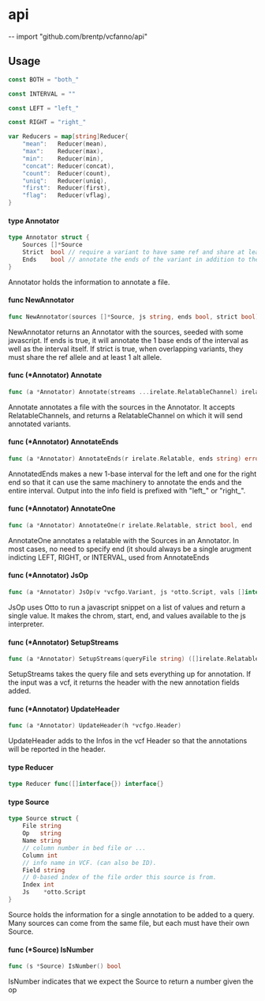 # api
--
    import "github.com/brentp/vcfanno/api"


## Usage

```go
const BOTH = "both_"
```

```go
const INTERVAL = ""
```

```go
const LEFT = "left_"
```

```go
const RIGHT = "right_"
```

```go
var Reducers = map[string]Reducer{
	"mean":   Reducer(mean),
	"max":    Reducer(max),
	"min":    Reducer(min),
	"concat": Reducer(concat),
	"count":  Reducer(count),
	"uniq":   Reducer(uniq),
	"first":  Reducer(first),
	"flag":   Reducer(vflag),
}
```

#### type Annotator

```go
type Annotator struct {
	Sources []*Source
	Strict  bool // require a variant to have same ref and share at least 1 alt
	Ends    bool // annotate the ends of the variant in addition to the interval itself.
}
```

Annotator holds the information to annotate a file.

#### func  NewAnnotator

```go
func NewAnnotator(sources []*Source, js string, ends bool, strict bool) *Annotator
```
NewAnnotator returns an Annotator with the sources, seeded with some javascript.
If ends is true, it will annotate the 1 base ends of the interval as well as the
interval itself. If strict is true, when overlapping variants, they must share
the ref allele and at least 1 alt allele.

#### func (*Annotator) Annotate

```go
func (a *Annotator) Annotate(streams ...irelate.RelatableChannel) irelate.RelatableChannel
```
Annotate annotates a file with the sources in the Annotator. It accepts
RelatableChannels, and returns a RelatableChannel on which it will send
annotated variants.

#### func (*Annotator) AnnotateEnds

```go
func (a *Annotator) AnnotateEnds(r irelate.Relatable, ends string) error
```
AnnotatedEnds makes a new 1-base interval for the left and one for the right end
so that it can use the same machinery to annotate the ends and the entire
interval. Output into the info field is prefixed with "left_" or "right_".

#### func (*Annotator) AnnotateOne

```go
func (a *Annotator) AnnotateOne(r irelate.Relatable, strict bool, end ...string) error
```
AnnotateOne annotates a relatable with the Sources in an Annotator. In most
cases, no need to specify end (it should always be a single arugment indicting
LEFT, RIGHT, or INTERVAL, used from AnnotateEnds

#### func (*Annotator) JsOp

```go
func (a *Annotator) JsOp(v *vcfgo.Variant, js *otto.Script, vals []interface{}) interface{}
```
JsOp uses Otto to run a javascript snippet on a list of values and return a
single value. It makes the chrom, start, end, and values available to the js
interpreter.

#### func (*Annotator) SetupStreams

```go
func (a *Annotator) SetupStreams(queryFile string) ([]irelate.RelatableChannel, *vcfgo.Header)
```
SetupStreams takes the query file and sets everything up for annotation. If the
input was a vcf, it returns the header with the new annotation fields added.

#### func (*Annotator) UpdateHeader

```go
func (a *Annotator) UpdateHeader(h *vcfgo.Header)
```
UpdateHeader adds to the Infos in the vcf Header so that the annotations will be
reported in the header.

#### type Reducer

```go
type Reducer func([]interface{}) interface{}
```


#### type Source

```go
type Source struct {
	File string
	Op   string
	Name string
	// column number in bed file or ...
	Column int
	// info name in VCF. (can also be ID).
	Field string
	// 0-based index of the file order this source is from.
	Index int
	Js    *otto.Script
}
```

Source holds the information for a single annotation to be added to a query.
Many sources can come from the same file, but each must have their own Source.

#### func (*Source) IsNumber

```go
func (s *Source) IsNumber() bool
```
IsNumber indicates that we expect the Source to return a number given the op
